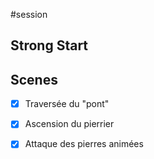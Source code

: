 #session
## Strong Start

## Scenes

- [x] Traversée du "pont"
- [x] Ascension du pierrier
- [x] Attaque des pierres animées



